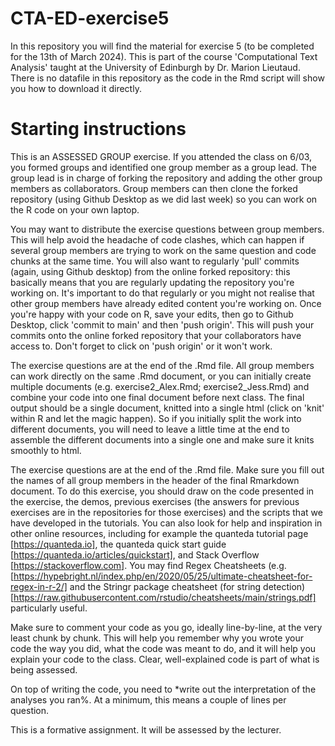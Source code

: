 # CTA-ED-exercise5

In this repository you will find the material for exercise 5 (to be completed for the 13th of March 2024). This is part of the course 'Computational Text Analysis' taught at the University of Edinburgh by Dr. Marion Lieutaud. There is no datafile in this repository as the code in the Rmd script will show you how to download it directly.

# Starting instructions

This is an ASSESSED GROUP exercise. If you attended the class on 6/03, you formed groups and identified one group member as a group lead. The group lead is in charge of forking the repository and adding the other group members as collaborators. Group members can then clone the forked repository (using Github Desktop as we did last week) so you can work on the R code on your own laptop. 

You may want to distribute the exercise questions between group members. This will help avoid the headache of code clashes, which can happen if several group members are trying to work on the same question and code chunks at the same time. You will also want to regularly 'pull' commits (again, using Github desktop) from the online forked repository: this basically means that you are regularly updating the repository you're working on. It's important to do that regularly or you might not realise that other group members have already edited content you're working on. Once you're happy with your code on R, save your edits, then go to Github Desktop, click 'commit to main' and then 'push origin'. This will push your commits onto the online forked repository that your collaborators have access to. Don't forget to click on 'push origin' or it won't work.

The exercise questions are at the end of the .Rmd file. All group members can work directly on the same .Rmd document, or you can initially create multiple documents (e.g. exercise2_Alex.Rmd; exercise2_Jess.Rmd) and combine your code into one final document before next class. The final output should be a single document, knitted into a single html (click on 'knit' within R and let the magic happen). So if you initially split the work into different documents, you will need to leave a little time at the end to assemble the different documents into a single one and make sure it knits smoothly to html.

The exercise questions are at the end of the .Rmd file. Make sure you fill out the names of all group members in the header of the final Rmarkdown document.
To do this exercise, you should draw on the code presented in the exercise, the demos, previous exercises (the answers for previous exercises are in the repositories for those exercises) and the scripts that we have developed in the tutorials. You can also look for help and inspiration in other online resources, including for example the quanteda tutorial page [https://quanteda.io], the quanteda quick start guide [https://quanteda.io/articles/quickstart], and Stack Overflow [https://stackoverflow.com]. You may find Regex Cheatsheets (e.g. [https://hypebright.nl/index.php/en/2020/05/25/ultimate-cheatsheet-for-regex-in-r-2/] and the Stringr package cheatsheet (for string detection) [https://raw.githubusercontent.com/rstudio/cheatsheets/main/strings.pdf] particularly useful.

Make sure to comment your code as you go, ideally line-by-line, at the very least chunk by chunk. This will help you remember why you wrote your code the way you did, what the code was meant to do, and it will help you explain your code to the class. Clear, well-explained code is part of what is being assessed. 

On top of writing the code, you need to *write out the interpretation of the analyses you ran%. At a minimum, this means a couple of lines per question.

This is a formative assignment. It will be assessed by the lecturer.
